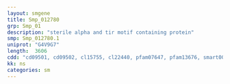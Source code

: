 ```yaml
---
layout: smgene
title: Smp_012780
grp: Smp_01
description: "sterile alpha and tir motif containing protein"
smp: Smp_012780.1
uniprot: "G4V9G7"
length:  3606
cdd: "cd09501, cd09502, cl15755, cl22440, pfam07647, pfam13676, smart00255, smart00454"
kk: ns
categories: sm
---
```

